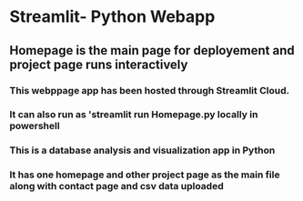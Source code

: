 # Streamlit- Python Webapp
## Homepage is the main page for deployement and project page runs interactively
### This webppage app has been hosted through Streamlit Cloud. 
### It can also run as 'streamlit run Homepage.py locally in powershell
### This is a database analysis and visualization app in Python
### It has one homepage and other project page as the main file along with contact page and csv data uploaded

